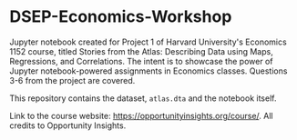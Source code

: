 # DSEP-Economics-Workshop

Jupyter notebook created for Project 1 of Harvard University's Economics 1152 course, titled Stories from the Atlas: Describing Data using Maps, Regressions, and Correlations. 
The intent is to showcase the power of Jupyter notebook-powered assignments in Economics classes. Questions 3-6 from the project are covered.

This repository contains the dataset, ```atlas.dta``` and the notebook itself.

Link to the course website: https://opportunityinsights.org/course/. All credits to Opportunity Insights.

